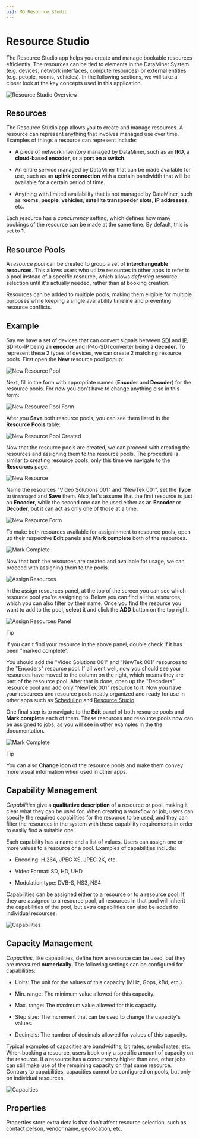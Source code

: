 ```yaml
---
uid: MO_Resource_Studio
---
```


# Resource Studio

The Resource Studio app helps you create and manage bookable resources efficiently. The resources can be tied to elements in the DataMiner System (e.g. devices, network interfaces, compute resources) or external entities (e.g. people, rooms, vehicles). In the following sections, we will take a closer look at the key concepts used in this application.

![Resource Studio Overview](~/solutions/images/Resource_Studio_Overview.png)

## Resources

The Resource Studio app allows you to create and manage resources. A resource can represent anything that involves managed use over time. Examples of things a resource can represent include:

- A piece of network inventory managed by DataMiner, such as an **IRD**, a **cloud-based encoder**, or a **port on a switch**.

- An entire service managed by DataMiner that can be made available for use, such as an **uplink connection** with a certain bandwidth that will be available for a certain period of time.

- Anything with limited availability that is not managed by DataMiner, such as **rooms**, **people**, **vehicles**, **satellite transponder slots**, **IP addresses**, etc.

Each resource has a _concurrency_ setting, which defines how many bookings of the resource can be made at the same time. By default, this is set to **1**. 

## Resource Pools

A _resource pool_ can be created to group a set of **interchangeable resources**. This allows users who utilize resources in other apps to refer to a pool instead of a specific resource, which allows _deferring_ resource selection until it's actually needed, rather than at booking creation.

Resources can be added to multiple pools, making them eligible for multiple purposes while keeping a single availability timeline and preventing resource conflicts.

## Example

Say we have a set of devices that can convert signals between [SDI](https://en.wikipedia.org/wiki/Serial_digital_interface) and [IP](https://en.wikipedia.org/wiki/Internet_Protocol), SDI-to-IP being an **encoder** and IP-to-SDI converter being a **decoder**. To represent these 2 types of devices, we can create 2 matching resource pools. First open the **New** resource pool popup:

![New Resource Pool](~/solutions/images/Resource_Studio_New_Resource_Pool.png)

Next, fill in the form with appropriate names (**Encoder** and **Decoder**) for the resource pools. For now you don't have to change anything else in this form:

![New Resource Pool Form](~/solutions/images/Resource_Studio_New_Resource_Pool_Form.png)

After you **Save** both resource pools, you can see them listed in the **Resource Pools** table:

![New Resource Pool Created](~/solutions/images/Resource_Studio_New_Resource_Pools_Created.png)

Now that the resource pools are created, we can proceed with creating the resources and assigning them to the resource pools. The procedure is similar to creating resource pools, only this time we navigate to the **Resources** page.

![New Resource](~/solutions/images/Resource_Studio_New_Resource.png)

Name the resources "Video Solutions 001" and "NewTek 001", set the **Type** to `Unmanaged` and **Save** them. Also, let's assume that the first resource is just an **Encoder**, while the second one can be used either as an **Encoder** or **Decoder**, but it can act as only one of those at a time.

![New Resource Form](~/solutions/images/Resource_Studio_New_Resource_Form.png)

To make both resources available for assigninment to resource pools, open up their respective **Edit** panels and **Mark complete** both of the resources.

![Mark Complete](~/solutions/images/Resource_Studio_Resource_Mark_Complete.png)

Now that both the resources are created and available for usage, we can proceed with assigning them to the pools.

![Assign Resources](~/solutions/images/Resource_Studio_Assign_Resources.png)

In the assign resources panel, at the top of the screen you can see which resource pool you're assigning to. Below you can find all the resources, which you can also filter by their name. Once you find the resource you want to add to the pool, **select** it and click the **ADD** button on the top right.

![Assign Resources Panel](~/solutions/images/Resource_Studio_Assign_Resources_Panel.png)

> [!TIP]
> If you can't find your resource in the above panel, double check if it has been "marked complete".

You should add the "Video Solutions 001" and "NewTek 001" resources to the "Encoders" resource pool. If all went well, now you should see your resources have moved to the column on the right, which means they are  part of the resource pool. After that is done, open up the "Decoders" resource pool and add only "NewTek 001" resource to it. Now you have your resources and resource pools neatly organized and ready for use in other apps such as [Scheduling](xref:MO_Scheduling) and [Resource Studio](xref:MO_Resource_Studio).

One final step is to navigate to the **Edit** panel of both resource pools and **Mark complete** each of them. These resources and resource pools now can be assigned to jobs, as you will see in other examples in the the documentation.

![Mark Complete](~/solutions/images/Resource_Studio_Mark_Complete.png)

> [!TIP]
> You can also **Change icon** of the resource pools and make them convey more visual information when used in other apps.

## Capability Management

_Capabilities_ give a **qualitative description** of a resource or pool, making it clear what they can be used for. When creating a workflow or job, users can specify the required capabilities for the resource to be used, and they can filter the resources in the system with these capability requirements in order to easily find a suitable one.

Each capability has a name and a list of values. Users can assign one or more values to a resource or a pool. Examples of capabilities include:

- Encoding: H.264, JPEG XS, JPEG 2K, etc.

- Video Format: SD, HD, UHD

- Modulation type: DVB-S, NS3, NS4

Capabilities can be assigned either to a resource or to a resource pool. If they are assigned to a resource pool, all resources in that pool will inherit the capabilities of the pool, but extra capabilities can also be added to individual resources.

![Capabilities](~/solutions/images/Resource_Studio_Capabilities.png)

## Capacity Management

_Capacities_, like capabilities, define how a resource can be used, but they are measured **numerically**. The following settings can be configured for capabilities:

- Units: The unit for the values of this capacity (MHz, Gbps, kBd, etc.).

- Min. range: The minimum value allowed for this capacity.

- Max. range: The maximum value allowed for this capacity.

- Step size: The increment that can be used to change the capacity's values.

- Decimals: The number of decimals allowed for values of this capacity.

Typical examples of capacities are bandwidths, bit rates, symbol rates, etc. When booking a resource, users book only a specific amount of capacity on the resource. If a resource has a concurrency higher than one, other jobs can still make use of the remaining capacity on that same resource. Contrary to capabilities, capacities cannot be configured on pools, but only on individual resources.

![Capacities](~/solutions/images/Resource_Studio_Capacities.png)

## Properties

Properties store extra details that don't affect resource selection, such as contact person, vendor name, geolocation, etc.
